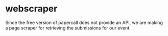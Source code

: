 # webscraper

Since the free version of papercall does not provide an API, we are making a page scraper for retrieving the submissions for our event. 
